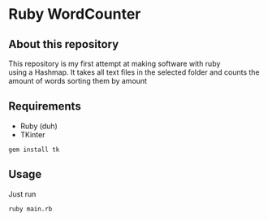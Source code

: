
# Ruby WordCounter

## About this repository

This repository is my first attempt at making software with ruby \
using a Hashmap. It takes all text files in the selected folder and counts the amount of words sorting them by amount

## Requirements
- Ruby (duh)
- TKinter
```
gem install tk
```
## Usage

Just run
```
ruby main.rb
```
